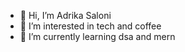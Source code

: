 - 👋 Hi, I’m Adrika Saloni
- 👀 I’m interested in tech and coffee
- 🌱 I’m currently learning dsa and mern

<!---
Adrika-27/Adrika-27 is a ✨ special ✨ repository because its `README.md` (this file) appears on your GitHub profile.
You can click the Preview link to take a look at your changes.
--->
